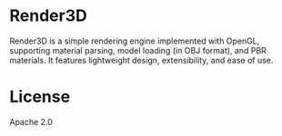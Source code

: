 # Render3D
Render3D is a simple rendering engine implemented with OpenGL, supporting material parsing, model loading (in OBJ format), and PBR materials. It features lightweight design, extensibility, and ease of use.

# License
Apache 2.0
